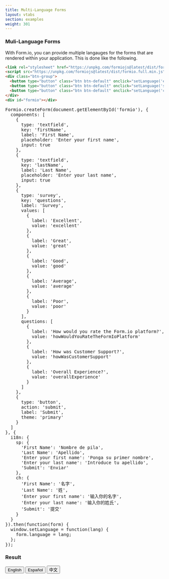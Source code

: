 ```yaml
---
title: Multi-Language Forms
layout: vtabs
section: examples
weight: 301
---
```

### Muli-Language Forms
With Form.io, you can provide multiple langauges for the forms that are rendered within your application. This
is done like the following.

```html
<link rel="stylesheet" href="https://unpkg.com/formiojs@latest/dist/formio.full.min.css">
<script src="https://unpkg.com/formiojs@latest/dist/formio.full.min.js"></script>
<div class="btn-group">
  <button type="button" class="btn btn-default" onclick="setLanguage('en')">English</button>
  <button type="button" class="btn btn-default" onclick="setLanguage('sp')">Español</button>
  <button type="button" class="btn btn-default" onclick="setLanguage('ch')">中文</button>
</div>
<div id="formio"></div>
```

<div class="row">
<div class="col col-sm-6">

<pre>
Formio.createForm(document.getElementById('formio'), {
  components: [
    {
      type: 'textfield',
      key: 'firstName',
      label: 'First Name',
      placeholder: 'Enter your first name',
      input: true
    },
    {
      type: 'textfield',
      key: 'lastName',
      label: 'Last Name',
      placeholder: 'Enter your last name',
      input: true
    },
    {
      type: 'survey',
      key: 'questions',
      label: 'Survey',
      values: [
        {
          label: 'Excellent',
          value: 'excellent'
        },
        {
          label: 'Great',
          value: 'great'
        },
        {
          label: 'Good',
          value: 'good'
        },
        {
          label: 'Average',
          value: 'average'
        },
        {
          label: 'Poor',
          value: 'poor'
        }
      ],
      questions: [
        {
          label: 'How would you rate the Form.io platform?',
          value: 'howWouldYouRateTheFormIoPlatform'
        },
        {
          label: 'How was Customer Support?',
          value: 'howWasCustomerSupport'
        },
        {
          label: 'Overall Experience?',
          value: 'overallExperience'
        }
      ]
    },
    {
      type: 'button',
      action: 'submit',
      label: 'Submit',
      theme: 'primary'
    }
  ]
}, {
  i18n: {
    sp: {
      'First Name': 'Nombre de pila',
      'Last Name': 'Apellido',
      'Enter your first name': 'Ponga su primer nombre',
      'Enter your last name': 'Introduce tu apellido',
      'Submit': 'Enviar'
    },
    ch: {
      'First Name': '名字',
      'Last Name': '姓',
      'Enter your first name': '输入你的名字',
      'Enter your last name': '输入你的姓氏',
      'Submit': '提交'
    }
  }
}).then(function(form) {
  window.setLanguage = function(lang) {
    form.language = lang;
  };
});
</pre>

</div>
<div class="col col-sm-6">
<h3>Result</h3>
<div class="well">
<div class="btn-group">
  <button type="button" class="btn btn-default" onclick="setLanguage('en')">English</button>
  <button type="button" class="btn btn-default" onclick="setLanguage('sp')">Español</button>
  <button type="button" class="btn btn-default" onclick="setLanguage('ch')">中文</button>
</div>
<div id="formio" style="margin-top: 20px;"></div>
<script type="text/javascript">
Formio.createForm(document.getElementById('formio'), {
  components: [
    {
      type: 'textfield',
      key: 'firstName',
      label: 'First Name',
      placeholder: 'Enter your first name',
      input: true
    },
    {
      type: 'textfield',
      key: 'lastName',
      label: 'Last Name',
      placeholder: 'Enter your last name',
      input: true
    },
    {
      type: 'survey',
      key: 'questions',
      label: 'Survey',
      values: [
        {
          label: 'Excellent',
          value: 'excellent'
        },
        {
          label: 'Great',
          value: 'great'
        },
        {
          label: 'Good',
          value: 'good'
        },
        {
          label: 'Average',
          value: 'average'
        },
        {
          label: 'Poor',
          value: 'poor'
        }
      ],
      questions: [
        {
          label: 'How would you rate the platform',
          value: 'howWouldYouRateTheFormIoPlatform'
        },
        {
          label: 'How was Customer Support?',
          value: 'howWasCustomerSupport'
        },
        {
          label: 'Overall Experience?',
          value: 'overallExperience'
        }
      ]
    },
    {
      type: 'button',
      action: 'submit',
      label: 'Submit',
      theme: 'primary'
    }
  ]
}, {
  i18n: {
    sp: {
      'First Name': 'Nombre de pila',
      'Last Name': 'Apellido',
      'Enter your first name': 'Ponga su primer nombre',
      'Enter your last name': 'Introduce tu apellido',
      'How would you rate the platform': '¿Cómo calificaría la plataforma Form.io?',
      Survey: 'Encuesta',
      Excellent: 'Excelente',
      Great: 'Estupendo',
      Good: 'Bueno',
      Average: 'Promedio',
      Poor: 'Pobre',
      'Submit': 'Enviar'
    },
    ch: {
      'First Name': '名字',
      'Last Name': '姓',
      'Enter your first name': '输入你的名字',
      'Enter your last name': '输入你的姓氏',
      'How would you rate the platform': '你如何评价Form.io平台？',
       Survey: '调查',
      Excellent: '优秀',
      Great: '大',
      Good: '好',
      Average: '平均',
      Poor: '错',
      'Submit': '提交'
    }
  }
}).then(function(form) {
  window.setLanguage = function(lang) {
    form.language = lang;
  };
});
</script>
</div>
</div>
</div>

